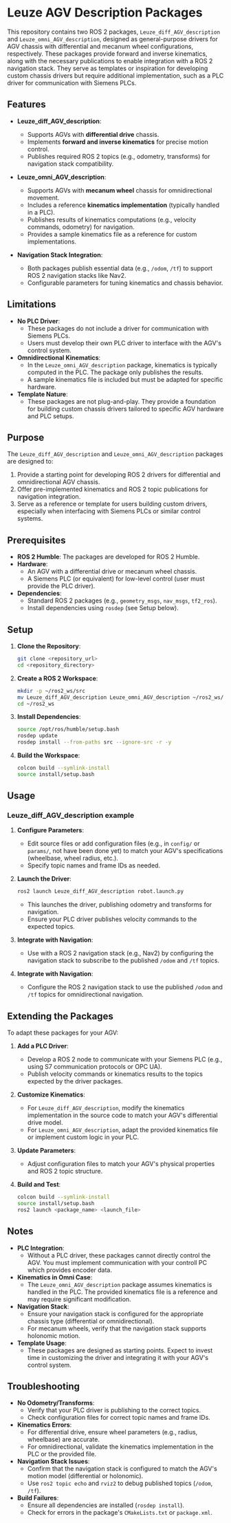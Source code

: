 # Leuze AGV Description Packages

This repository contains two ROS 2 packages, `Leuze_diff_AGV_description` and `Leuze_omni_AGV_description`, designed as general-purpose drivers for AGV chassis with differential and mecanum wheel configurations, respectively. These packages provide forward and inverse kinematics, along with the necessary publications to enable integration with a ROS 2 navigation stack. They serve as templates or inspiration for developing custom chassis drivers but require additional implementation, such as a PLC driver for communication with Siemens PLCs.

## Features

- **Leuze_diff_AGV_description**:
  - Supports AGVs with **differential drive** chassis.
  - Implements **forward and inverse kinematics** for precise motion control.
  - Publishes required ROS 2 topics (e.g., odometry, transforms) for navigation stack compatibility.
  
- **Leuze_omni_AGV_description**:
  - Supports AGVs with **mecanum wheel** chassis for omnidirectional movement.
  - Includes a reference **kinematics implementation** (typically handled in a PLC).
  - Publishes results of kinematics computations (e.g., velocity commands, odometry) for navigation.
  - Provides a sample kinematics file as a reference for custom implementations.

- **Navigation Stack Integration**:
  - Both packages publish essential data (e.g., `/odom`, `/tf`) to support ROS 2 navigation stacks like Nav2.
  - Configurable parameters for tuning kinematics and chassis behavior.

## Limitations

- **No PLC Driver**:
  - These packages do not include a driver for communication with Siemens PLCs.
  - Users must develop their own PLC driver to interface with the AGV's control system.
- **Omnidirectional Kinematics**:
  - In the `Leuze_omni_AGV_description` package, kinematics is typically computed in the PLC. The package only publishes the results.
  - A sample kinematics file is included but must be adapted for specific hardware.
- **Template Nature**:
  - These packages are not plug-and-play. They provide a foundation for building custom chassis drivers tailored to specific AGV hardware and PLC setups.

## Purpose

The `Leuze_diff_AGV_description` and `Leuze_omni_AGV_description` packages are designed to:
1. Provide a starting point for developing ROS 2 drivers for differential and omnidirectional AGV chassis.
2. Offer pre-implemented kinematics and ROS 2 topic publications for navigation integration.
3. Serve as a reference or template for users building custom drivers, especially when interfacing with Siemens PLCs or similar control systems.

## Prerequisites

- **ROS 2 Humble**: The packages are developed for ROS 2 Humble.
- **Hardware**:
  - An AGV with a differential drive or mecanum wheel chassis.
  - A Siemens PLC (or equivalent) for low-level control (user must provide the PLC driver).
- **Dependencies**:
  - Standard ROS 2 packages (e.g., `geometry_msgs`, `nav_msgs`, `tf2_ros`).
  - Install dependencies using `rosdep` (see Setup below).

## Setup

1. **Clone the Repository**:
   ```bash
   git clone <repository_url>
   cd <repository_directory>
   ```

2. **Create a ROS 2 Workspace**:
   ```bash
   mkdir -p ~/ros2_ws/src
   mv Leuze_diff_AGV_description Leuze_omni_AGV_description ~/ros2_ws/src
   cd ~/ros2_ws
   ```

3. **Install Dependencies**:
   ```bash
   source /opt/ros/humble/setup.bash
   rosdep update
   rosdep install --from-paths src --ignore-src -r -y
   ```

4. **Build the Workspace**:
   ```bash
   colcon build --symlink-install
   source install/setup.bash
   ```

## Usage

### Leuze_diff_AGV_description example

1. **Configure Parameters**:
   - Edit source files or add configuration files (e.g., in `config/` or `params/`, not have been done yet) to match your AGV's specifications (wheelbase, wheel radius, etc.).
   - Specify topic names and frame IDs as needed.

2. **Launch the Driver**:
   ```bash
   ros2 launch Leuze_diff_AGV_description robot.launch.py
   ```
   - This launches the driver, publishing odometry and transforms for navigation.
   - Ensure your PLC driver publishes velocity commands to the expected topics.

3. **Integrate with Navigation**:
   - Use with a ROS 2 navigation stack (e.g., Nav2) by configuring the navigation stack to subscribe to the published `/odom` and `/tf` topics.


4. **Integrate with Navigation**:
   - Configure the ROS 2 navigation stack to use the published `/odom` and `/tf` topics for omnidirectional navigation.

## Extending the Packages

To adapt these packages for your AGV:

1. **Add a PLC Driver**:
   - Develop a ROS 2 node to communicate with your Siemens PLC (e.g., using S7 communication protocols or OPC UA).
   - Publish velocity commands or kinematics results to the topics expected by the driver packages.

2. **Customize Kinematics**:
   - For `Leuze_diff_AGV_description`, modify the kinematics implementation in the source code to match your AGV's differential drive model.
   - For `Leuze_omni_AGV_description`, adapt the provided kinematics file or implement custom logic in your PLC.

3. **Update Parameters**:
   - Adjust configuration files to match your AGV's physical properties and ROS 2 topic structure.

4. **Build and Test**:
   ```bash
   colcon build --symlink-install
   source install/setup.bash
   ros2 launch <package_name> <launch_file>
   ```

## Notes

- **PLC Integration**:
  - Without a PLC driver, these packages cannot directly control the AGV. You must implement communication with your controll PC which provides encoder data.
- **Kinematics in Omni Case**:
  - The `Leuze_omni_AGV_description` package assumes kinematics is handled in the PLC. The provided kinematics file is a reference and may require significant modification.
- **Navigation Stack**:
  - Ensure your navigation stack is configured for the appropriate chassis type (differential or omnidirectional).
  - For mecanum wheels, verify that the navigation stack supports holonomic motion.
- **Template Usage**:
  - These packages are designed as starting points. Expect to invest time in customizing the driver and integrating it with your AGV's control system.

## Troubleshooting

- **No Odometry/Transforms**:
  - Verify that your PLC driver is publishing to the correct topics.
  - Check configuration files for correct topic names and frame IDs.
- **Kinematics Errors**:
  - For differential drive, ensure wheel parameters (e.g., radius, wheelbase) are accurate.
  - For omnidirectional, validate the kinematics implementation in the PLC or the provided file.
- **Navigation Stack Issues**:
  - Confirm that the navigation stack is configured to match the AGV's motion model (differential or holonomic).
  - Use `ros2 topic echo` and `rviz2` to debug published topics (`/odom`, `/tf`).
- **Build Failures**:
  - Ensure all dependencies are installed (`rosdep install`).
  - Check for errors in the package's `CMakeLists.txt` or `package.xml`.